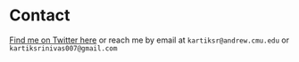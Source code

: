 # Contact

[Find me on Twitter here][twitter] or reach me by email at `kartiksr@andrew.cmu.edu` or `kartiksrinivas007@gmail.com`

[twitter]: https://twitter.com/srinivas_kartik
